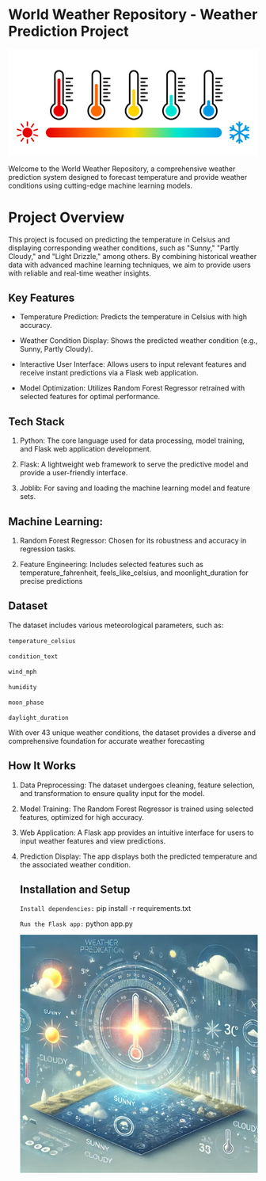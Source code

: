 # World Weather Repository - Weather Prediction Project

![Weather Prediction Homepage](temp.jpg)

Welcome to the World Weather Repository, a comprehensive weather prediction system designed to forecast temperature and provide weather conditions using cutting-edge machine learning models.

# Project Overview

This project is focused on predicting the temperature in Celsius and displaying corresponding weather conditions, such as "Sunny," "Partly Cloudy," and "Light Drizzle," among others. By combining historical weather data with advanced machine learning techniques, we aim to provide users with reliable and real-time weather insights.

## Key Features

* Temperature Prediction: Predicts the temperature in Celsius with high accuracy.

* Weather Condition Display: Shows the predicted weather condition (e.g., Sunny, Partly Cloudy).

* Interactive User Interface: Allows users to input relevant features and receive instant predictions via a Flask web application.

* Model Optimization: Utilizes Random Forest Regressor retrained with selected features for optimal performance.

## Tech Stack

1. Python: The core language used for data processing, model training, and Flask web application development.

2. Flask: A lightweight web framework to serve the predictive model and provide a user-friendly interface.

3. Joblib: For saving and loading the machine learning model and feature sets.

## Machine Learning:

1. Random Forest Regressor: Chosen for its robustness and accuracy in regression tasks.

2. Feature Engineering: Includes selected features such as temperature_fahrenheit, feels_like_celsius, and moonlight_duration for precise predictions

## Dataset

The dataset includes various meteorological parameters, such as:

`temperature_celsius`

`condition_text`

`wind_mph`

`humidity`

`moon_phase`

`daylight_duration`

With over 43 unique weather conditions, the dataset provides a diverse and comprehensive foundation for accurate weather forecasting

## How It Works

1. Data Preprocessing: The dataset undergoes cleaning, feature selection, and transformation to ensure quality input for the model.

2. Model Training: The Random Forest Regressor is trained using selected features, optimized for high accuracy.

3. Web Application: A Flask app provides an intuitive interface for users to input weather features and view predictions.

4. Prediction Display: The app displays both the predicted temperature and the associated weather condition.

   ## Installation and Setup

   `Install dependencies:`
   pip install -r requirements.txt


   `Run the Flask app:`
   python app.py

   ![Weather Prediction](dalleimage.jpg)

   
